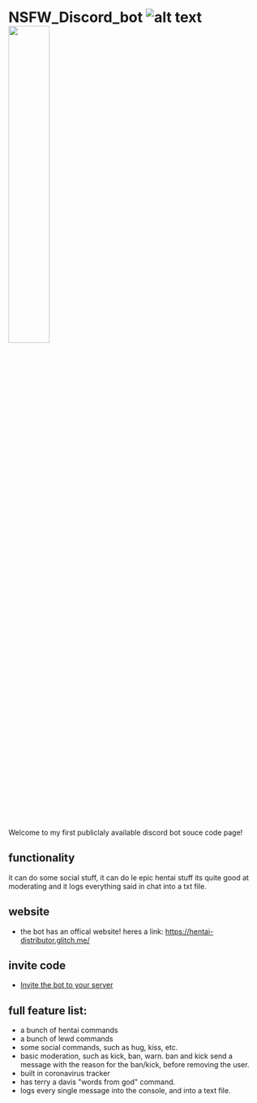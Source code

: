 # NSFW_Discord_bot ![alt text](https://2no.co/3mwx44.png) <img src="https://2no.co/3mwx44.png" width="40%">
Welcome to my first publiclaly available discord bot souce code page!
 
## functionality 
 
it can do some social stuff,
it can do le epic hentai stuff
its quite good at moderating
and it logs everything said in  chat into a txt file.

## website
- the bot has an offical website! heres a link: https://hentai-distributor.glitch.me/
## invite code
- [Invite the bot to your server](https://discordapp.com/oauth2/authorize?client_id=610938779401846804&scope=bot&permissions=8)


## full feature list:

- a bunch of hentai commands
- a bunch of lewd commands
- some social commands, such as hug, kiss, etc. 
- basic moderation, such as kick, ban, warn. ban and kick send a message with the reason for the ban/kick, before removing the user.
- built in coronavirus tracker
- has terry a davis "words from god" command.
- logs every single message into the console, and into a text file. 
